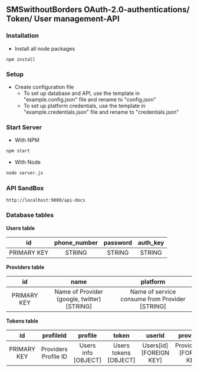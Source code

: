 ## SMSwithoutBorders OAuth-2.0-authentications/ Token/ User management-API

### Installation

* Install all node packages
```
npm install
```

### Setup
* Create configuration file
    * To set up database and API, use the template in "example.config.json" file and rename to "config.json"
    * To set up platform credentials, use the template in "example.credentials.json" file and rename to "credentials.json"
### Start Server
* With NPM
```bash
npm start
```
* With Node
```bash
node server.js
```

### API SandBox
```
http://localhost:9000/api-docs
```

### Database tables
__Users table__

|      id     | phone_number | password | auth_key |
|:-----------:|:------------:|:--------:|:--------:|
| PRIMARY KEY |    STRING    |  STRING  |  STRING  |

__Providers table__

|      id     |                      name                   |                     platform                   |
|:-----------:|:-------------------------------------------:|:----------------------------------------------:|
| PRIMARY KEY | Name of Provider (google, twitter) [STRING] | Name of service consume from Provider [STRING] |

__Tokens table__

|      id     |       profileId      |       profile       |         token         |          userId         |          providerId         |
|:-----------:|:--------------------:|:-------------------:|:---------------------:|:-----------------------:|:---------------------------:|
| PRIMARY KEY | Providers Profile ID | Users info [OBJECT] | Users tokens [OBJECT] | Users[id] [FOREIGN KEY] | Providers[id] [FOREIGN KEY] |